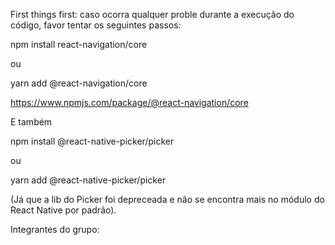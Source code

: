 First things first: caso ocorra qualquer proble durante a execução do código, favor tentar os seguintes passos: 

npm install react-navigation/core

ou 

yarn add @react-navigation/core


https://www.npmjs.com/package/@react-navigation/core

E também 

npm install @react-native-picker/picker

ou

yarn add @react-native-picker/picker

(Já que a lib do Picker foi depreceada e não se encontra mais no módulo do React Native por padrão). 


Integrantes do grupo: 


